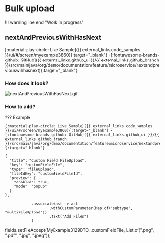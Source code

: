 # Bulk upload
!!! warning line end "Work in progress"
 
## <a id="nextAndPreviousWithHasNext">nextAndPreviousWithHasNext</a>
[:material-play-circle: Live Sample]({{ external_links.code_samples }}/ui/#/screen/myexample3860){:target="_blank"} ·
[:fontawesome-brands-github: GitHub]({{ external_links.github_ui }}/{{ external_links.github_branch }}/src/main/java/org/demo/documentation/feature/microservice/nextandpreviouswihhasnext){:target="_blank"}

### How does it look?
![nextAndPreviousWithHasNext.gif](nextAndPreviousWithHasNext.gif)

### How to add?
??? Example

    [:material-play-circle: Live Sample]({{ external_links.code_samples }}/ui/#/screen/myexample3860){:target="_blank"} ·
    [:fontawesome-brands-github: GitHub]({{ external_links.github_ui }}/{{ external_links.github_branch }}/src/main/java/org/demo/documentation/feature/microservice/nextandpreviouswihhasnext){:target="_blank"}

    {
      "title": "Custom Field FileUpload",
      "key": "customFieldFile",
      "type": "fileUpload",
      "fileIdKey": "customFieldFileId",
      "preview": {
        "enabled": true,
        "mode": "popup"
      }
    },

                .associate(ast -> ast
                        .withCustomParameter(Map.of("subtype", "multiFileUpload"))
                        .text("Add Files")
                )

fields.setFileAccept(MyExample3129DTO_.customFieldFile, List.of(".png", ".pdf", ".jpg", ".jpeg"));